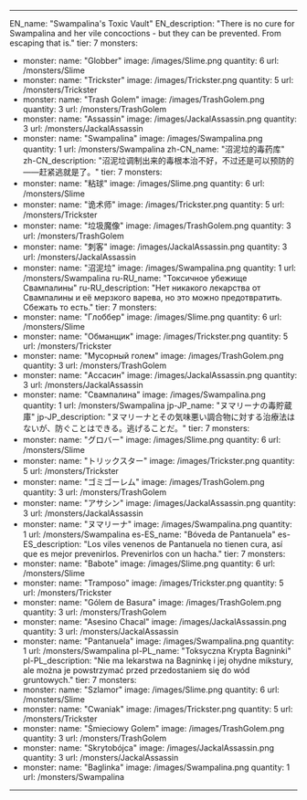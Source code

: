 ---

EN_name: "Swampalina's Toxic Vault"
EN_description: "There is no cure for Swampalina and her vile concoctions - but they can be prevented. From escaping that is."
tier: 7
monsters:
  - monster:
    name: "Globber"
    image: /images/Slime.png
    quantity: 6
    url: /monsters/Slime
  - monster:
    name: "Trickster"
    image: /images/Trickster.png
    quantity: 5
    url: /monsters/Trickster
  - monster:
    name: "Trash Golem"
    image: /images/TrashGolem.png
    quantity: 3
    url: /monsters/TrashGolem
  - monster:
    name: "Assassin"
    image: /images/JackalAssassin.png
    quantity: 3
    url: /monsters/JackalAssassin
  - monster:
    name: "Swampalina"
    image: /images/Swampalina.png
    quantity: 1
    url: /monsters/Swampalina
zh-CN_name: "沼泥垃的毒药库"
zh-CN_description: "沼泥垃调制出来的毒根本治不好，不过还是可以预防的——赶紧逃就是了。"
tier: 7
monsters:
  - monster:
    name: "粘球"
    image: /images/Slime.png
    quantity: 6
    url: /monsters/Slime
  - monster:
    name: "诡术师"
    image: /images/Trickster.png
    quantity: 5
    url: /monsters/Trickster
  - monster:
    name: "垃圾魔像"
    image: /images/TrashGolem.png
    quantity: 3
    url: /monsters/TrashGolem
  - monster:
    name: "刺客"
    image: /images/JackalAssassin.png
    quantity: 3
    url: /monsters/JackalAssassin
  - monster:
    name: "沼泥垃"
    image: /images/Swampalina.png
    quantity: 1
    url: /monsters/Swampalina
ru-RU_name: "Токсичное убежище Свампалины"
ru-RU_description: "Нет никакого лекарства от Свампалины и её мерзкого варева, но это можно предотвратить. Сбежать то есть."
tier: 7
monsters:
  - monster:
    name: "Глоббер"
    image: /images/Slime.png
    quantity: 6
    url: /monsters/Slime
  - monster:
    name: "Обманщик"
    image: /images/Trickster.png
    quantity: 5
    url: /monsters/Trickster
  - monster:
    name: "Мусорный голем"
    image: /images/TrashGolem.png
    quantity: 3
    url: /monsters/TrashGolem
  - monster:
    name: "Ассасин"
    image: /images/JackalAssassin.png
    quantity: 3
    url: /monsters/JackalAssassin
  - monster:
    name: "Свампалина"
    image: /images/Swampalina.png
    quantity: 1
    url: /monsters/Swampalina
jp-JP_name: "ヌマリーナの毒貯蔵庫"
jp-JP_description: "ヌマリーナとその気味悪い調合物に対する治療法はないが、防ぐことはできる。逃げることだ。"
tier: 7
monsters:
  - monster:
    name: "グロバー"
    image: /images/Slime.png
    quantity: 6
    url: /monsters/Slime
  - monster:
    name: "トリックスター"
    image: /images/Trickster.png
    quantity: 5
    url: /monsters/Trickster
  - monster:
    name: "ゴミゴーレム"
    image: /images/TrashGolem.png
    quantity: 3
    url: /monsters/TrashGolem
  - monster:
    name: "アサシン"
    image: /images/JackalAssassin.png
    quantity: 3
    url: /monsters/JackalAssassin
  - monster:
    name: "ヌマリーナ"
    image: /images/Swampalina.png
    quantity: 1
    url: /monsters/Swampalina
es-ES_name: "Bóveda de Pantanuela"
es-ES_description: "Los viles venenos de Pantanuela no tienen cura, así que es mejor prevenirlos. Prevenirlos con un hacha."
tier: 7
monsters:
  - monster:
    name: "Babote"
    image: /images/Slime.png
    quantity: 6
    url: /monsters/Slime
  - monster:
    name: "Tramposo"
    image: /images/Trickster.png
    quantity: 5
    url: /monsters/Trickster
  - monster:
    name: "Gólem de Basura"
    image: /images/TrashGolem.png
    quantity: 3
    url: /monsters/TrashGolem
  - monster:
    name: "Asesino Chacal"
    image: /images/JackalAssassin.png
    quantity: 3
    url: /monsters/JackalAssassin
  - monster:
    name: "Pantanuela"
    image: /images/Swampalina.png
    quantity: 1
    url: /monsters/Swampalina
pl-PL_name: "Toksyczna Krypta Bagninki"
pl-PL_description: "Nie ma lekarstwa na Bagninkę i jej ohydne mikstury, ale można je powstrzymać przed przedostaniem się do wód gruntowych."
tier: 7
monsters:
  - monster:
    name: "Szlamor"
    image: /images/Slime.png
    quantity: 6
    url: /monsters/Slime
  - monster:
    name: "Cwaniak"
    image: /images/Trickster.png
    quantity: 5
    url: /monsters/Trickster
  - monster:
    name: "Śmieciowy Golem"
    image: /images/TrashGolem.png
    quantity: 3
    url: /monsters/TrashGolem
  - monster:
    name: "Skrytobójca"
    image: /images/JackalAssassin.png
    quantity: 3
    url: /monsters/JackalAssassin
  - monster:
    name: "Baglinka"
    image: /images/Swampalina.png
    quantity: 1
    url: /monsters/Swampalina
---